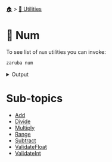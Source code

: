 <!--startTocHeader-->
[🏠](../../README.md) > [🔧 Utilities](../README.md)
# 🔢 Num
<!--endTocHeader-->

To see list of `num` utilities you can invoke:

<!--startCode-->
```bash
zaruba num
```
 
<details>
<summary>Output</summary>
 
```````
Number manipulation utilities

Usage:
  zaruba num [command]

Available Commands:
  add           Add numbers
  divide        divide numbers
  multiply      multiply numbers
  random        Print a single random number
  range         Print numbers sequentially
  subtract      Subtract numbers
  validateFloat Check whether value is valid float or not
  validateInt   Check whether value is valid int or not

Flags:
  -h, --help   help for num

Use "zaruba num [command] --help" for more information about a command.
```````
</details>
<!--endCode-->

<!--startTocSubTopic-->
# Sub-topics
* [Add](add.md)
* [Divide](divide.md)
* [Multiply](multiply.md)
* [Range](range.md)
* [Subtract](subtract.md)
* [ValidateFloat](validatefloat.md)
* [ValidateInt](validateint.md)
<!--endTocSubTopic-->